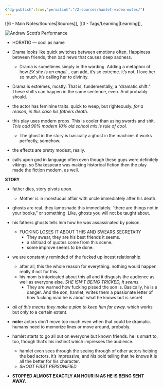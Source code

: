 ```yaml
---
{"dg-publish":true,"permalink":"/2-sources/hamlet-video-notes/"}
---
```


[[6 - Main Notes/Sources\|Sources]], [[3 - Tags/Learning\|Learning]], 

![Andrew Scott’s Performance](https://www.youtube.com/watch?v=AR28oIFTzNY)


- HORATIO — cool as name

- Drama looks like quick switches between emotions often. Happiness between friends, then bad news that causes deep sadness. 
	- Drama is sometimes simply in the wording. Adding a metaphor of how *EX she is an angel…* can add, it’s so extreme. it’s not, I love her so much, it’s calling her to divinity. 
- Drama is extremes, mostly. That is, fundementally, a “dramatic shift.” These shifts can happen in the same sentence, even. And probably should.

- the actor has feminine traits. quick to weep, but righteously. *for a reason, in this case his fathers death.*

- this play uses modern props. This is cooler than using swords and shit. *This odd 90% modern 10% old school mix is rule of cool.* 
	- The ghost in the story is basically a ghost in the machine. it works perfectly, somehow.
- the effects are pretty modest, really. 

- calls upon god in language often even though these guys were definitely vikings. so Shakespeare was making historical fiction then the play made the fiction modern, as well.

**STORY**
- father dies, story pivots upon.
	- Mother is in incestuous affair with uncle immediately after his death.
- ghosts are real. they lampshade this immediately. “there are things not in your books,” or something. Like, ghosts you will not be taught about.

- his fathers ghosts tells him how he was assassinated by poison. 
	- FUCKING LOSES IT ABOUT THIS AND SWEARS SECRETARY 
		- They swear, they are his best friends it seems.
		- a shitload of quotes come from this scene.
		- some improve seems to be done.

- we are constantly reminded of the fucked up incest relationship. 
	- after all, this the whole reason for everything. nothing would happen really if not for this.
	- his mom is intoxicated about this all and it disgusts the audience as well as everyone else. *SHE ISN’T BEING TRICKED, it seems.*
		- They are warned how fucking pissed the son is. Basically, he is a danger. And the son, hamlet, writes them a passionate letter of how fucking mad he is about what he knows but is secret
- *all of this means they make a plan to keep him far away.* which works but only to a certain extent.

- **note:** actors don’t move too much even when that could be dramatic. humans need to memorize lines or move around, probably.
- hamlet starts to go all out on everyone but known friends. he is smart to, too, though that’s his instinct which impresses the audience. 
	- hamlet even sees through the seeing through of other actors helping the bad actors. it’s impressive, and his bold telling that he knows it is all the better for his character. 
	- *SHOOT FIRST PERSONIFIED* 

- **STOPPED ALMOST EXACTLY AN HOUR IN AS HE IS BEING SENT AWAY.** 
